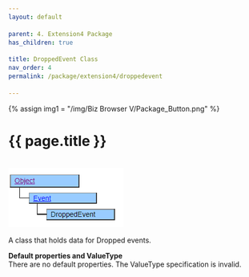 ```yaml
---
layout: default

parent: 4. Extension4 Package
has_children: true

title: DroppedEvent Class
nav_order: 4
permalink: /package/extension4/droppedevent

---
```

{% assign img1 = "/img/Biz Browser V/Package_Button.png" %}


# {{ page.title }}
<br>

<a href="/img/Package/Ext4-DroppedEvent.PNG" target="_blank">
<img src="/img/Package/Ext4-DroppedEvent.PNG" alt="login image"></a>

A class that holds data for Dropped events.

**Default properties and ValueType**<br>
There are no default properties. The ValueType specification is invalid.